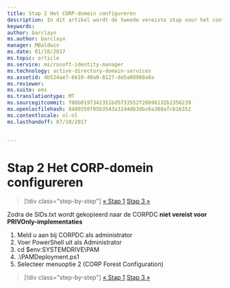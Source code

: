 ```yaml
---
title: Stap 2 Het CORP-domein configureren
description: In dit artikel wordt de tweede vereiste stap voor het configureren van het CORP-domein beschreven, waarmee een script wordt uitgevoerd nadat het bestand sids.txt is gekopieerd naar CORPDC
keywords: 
author: barclayn
ms.author: barclayn
manager: MBaldwin
ms.date: 01/10/2017
ms.topic: article
ms.service: microsoft-identity-manager
ms.technology: active-directory-domain-services
ms.assetid: 4b524ae7-6610-40a0-8127-de5a08988a8a
ms.reviewer: 
ms.suite: ems
ms.translationtype: MT
ms.sourcegitcommit: f08b0197341351bd5f33552f26b96132b1356239
ms.openlocfilehash: 8480350f85b3543a32d4db3dbc6a388afcb16352
ms.contentlocale: nl-nl
ms.lasthandoff: 07/10/2017


---
```


# Stap 2 Het CORP-domein configureren
<a id="step-2-configuring-the-corp-domain" class="xliff"></a>

>[!div class="step-by-step"]
[« Stap 1](sp1-step1-configuring-priv-domain.md)
[Stap 3 »](sp1-step3-installing-configuring-sql.md)

Zodra de SIDs.txt wordt gekopieerd naar de CORPDC **niet vereist voor PRIVOnly-implementaties**

1. Meld u aan bij CORPDC als administrator
2. Voer PowerShell uit als Administrator
3. cd $env:SYSTEMDRIVE\PAM
4. .\PAMDeployment.ps1
5. Selecteer menuoptie 2 (CORP Forest Configuration)

>[!div class="step-by-step"]
[« Stap 1](sp1-step1-configuring-priv-domain.md)
[Stap 3 »](sp1-step3-installing-configuring-sql.md)

